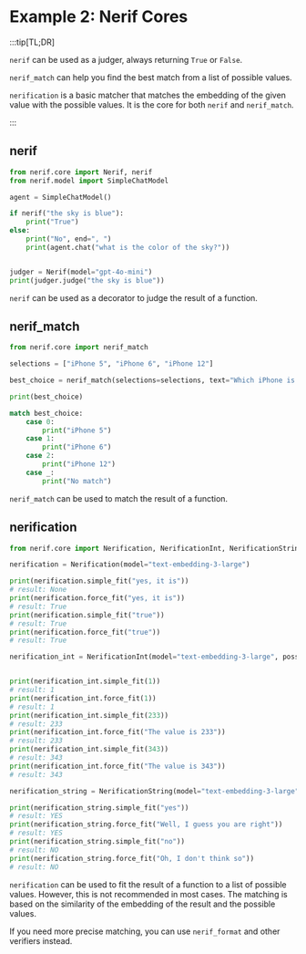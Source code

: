 # Example 2: Nerif Cores

:::tip[TL;DR]

`nerif` can be used as a judger, always returning `True` or `False`.

`nerif_match` can help you find the best match from a list of possible values.

`nerification` is a basic matcher that matches the embedding of the given value with the possible values. It is the core for both `nerif` and `nerif_match`.

:::

## nerif

```python
from nerif.core import Nerif, nerif
from nerif.model import SimpleChatModel

agent = SimpleChatModel()

if nerif("the sky is blue"):
    print("True")
else:
    print("No", end=", ")
    print(agent.chat("what is the color of the sky?"))


judger = Nerif(model="gpt-4o-mini")
print(judger.judge("the sky is blue"))
```

`nerif` can be used as a decorator to judge the result of a function.

## nerif_match

```python
from nerif.core import nerif_match

selections = ["iPhone 5", "iPhone 6", "iPhone 12"]

best_choice = nerif_match(selections=selections, text="Which iPhone is the most powerful one?")

print(best_choice)

match best_choice:
    case 0:
        print("iPhone 5")
    case 1:
        print("iPhone 6")
    case 2:
        print("iPhone 12")
    case _:
        print("No match")
```

`nerif_match` can be used to match the result of a function.

## nerification

```python
from nerif.core import Nerification, NerificationInt, NerificationString

nerification = Nerification(model="text-embedding-3-large")

print(nerification.simple_fit("yes, it is"))
# result: None
print(nerification.force_fit("yes, it is"))
# result: True
print(nerification.simple_fit("true"))
# result: True
print(nerification.force_fit("true"))
# result: True

nerification_int = NerificationInt(model="text-embedding-3-large", possible_values=[1, 233, 343])


print(nerification_int.simple_fit(1))
# result: 1
print(nerification_int.force_fit(1))
# result: 1
print(nerification_int.simple_fit(233))
# result: 233
print(nerification_int.force_fit("The value is 233"))
# result: 233
print(nerification_int.simple_fit(343))
# result: 343
print(nerification_int.force_fit("The value is 343"))
# result: 343

nerification_string = NerificationString(model="text-embedding-3-large", possible_values=["YES", "NO"])

print(nerification_string.simple_fit("yes"))
# result: YES
print(nerification_string.force_fit("Well, I guess you are right"))
# result: YES
print(nerification_string.simple_fit("no"))
# result: NO
print(nerification_string.force_fit("Oh, I don't think so"))
# result: NO
```

`nerification` can be used to fit the result of a function to a list of possible values. However, this is not recommended in most cases. The matching is based on the similarity of the embedding of the result and the possible values.

If you need more precise matching, you can use `nerif_format` and other verifiers instead.
